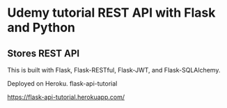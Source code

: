 # Udemy tutorial REST API with Flask and Python

## Stores REST API

This is built with Flask, Flask-RESTful, Flask-JWT, and Flask-SQLAlchemy.

Deployed on Heroku. flask-api-tutorial

https://flask-api-tutorial.herokuapp.com/
